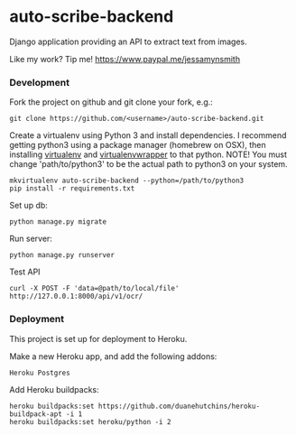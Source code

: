 # auto-scribe-backend

Django application providing an API to extract text from images.


Like my work? Tip me! https://www.paypal.me/jessamynsmith


### Development

Fork the project on github and git clone your fork, e.g.:

    git clone https://github.com/<username>/auto-scribe-backend.git

Create a virtualenv using Python 3 and install dependencies. I recommend getting python3 using a package manager (homebrew on OSX), then installing [virtualenv](https://virtualenv.pypa.io/en/latest/installation.html) and [virtualenvwrapper](https://virtualenvwrapper.readthedocs.org/en/latest/install.html#basic-installation) to that python. NOTE! You must change 'path/to/python3'
to be the actual path to python3 on your system.

    mkvirtualenv auto-scribe-backend --python=/path/to/python3
    pip install -r requirements.txt

Set up db:

    python manage.py migrate
    
Run server:

    python manage.py runserver
    
Test API

    curl -X POST -F 'data=@path/to/local/file' http://127.0.0.1:8000/api/v1/ocr/
    
    
### Deployment

This project is set up for deployment to Heroku.

Make a new Heroku app, and add the following addons:

    Heroku Postgres

Add Heroku buildpacks:

    heroku buildpacks:set https://github.com/duanehutchins/heroku-buildpack-apt -i 1
    heroku buildpacks:set heroku/python -i 2
